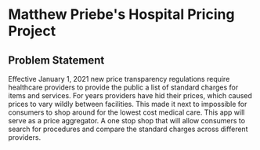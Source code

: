# Matthew Priebe's Hospital Pricing Project

## Problem Statement

Effective January 1, 2021 new price transparency regulations require healthcare providers to
provide the public a list of standard charges for items and services. For years providers have hid
their prices, which caused prices to vary wildly between facilities. This made it next to
impossible for consumers to shop around for the lowest cost medical care. This app will serve
as a price aggregator. A one stop shop that will allow consumers to search for procedures and
compare the standard charges across different providers.

